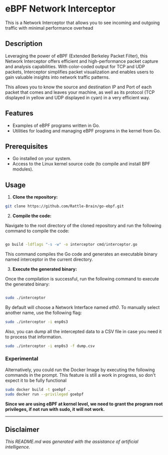 # eBPF Network Interceptor

This is a Network Interceptor that allows you to see incoming and outgoing traffic with minimal performance overhead

## Description

Leveraging the power of eBPF (Extended Berkeley Packet Filter), this Network Interceptor offers efficient and high-performance packet capture and analysis capabilities. With color-coded output for TCP and UDP packets, Interceptor simplifies packet visualization and enables users to gain valuable insights into network traffic patterns.

This allows you to know the source and destination IP and Port of each packet that comes and leaves your machine, as well as its protocol (TCP displayed in yellow and UDP displayed in cyan) in a very efficient way.

## Features

- Examples of eBPF programs written in Go.
- Utilities for loading and managing eBPF programs in the kernel from Go.

## Prerequisites

- Go installed on your system.
- Access to the Linux kernel source code (to compile and install BPF modules).

## Usage

1. **Clone the repository:**

```bash
git clone https://github.com/Rattle-Brain/go-ebpf.git
```

2. **Compile the code:**

Navigate to the root directory of the cloned repository and run the following command to compile the code:

```bash

go build -ldflags "-s -w" -o interceptor cmd/interceptor.go
```

This command compiles the Go code and generates an executable binary named interceptor in the current directory.

3. **Execute the generated binary:**

Once the compilation is successful, run the following command to execute the generated binary:


```bash

sudo ./interceptor
```

By default will choose a Network Interface named *eth0*. To manually select another name, use the following flag:

```bash
sudo ./interceptor -i enp0s3
```

Also, you can dump all the intercepted data to a CSV file in case you need it to process that information.

```bash
sudo ./interceptor -i enp0s3 -f dump.csv
```

### Experimental

Alternatively, you could run the Docker Image by executing the following commands in the prompt. This feature is still a work in progress, so don't expect
it to be fully functional
```bash
sudo docker build -t goebpf .
sudo docker run --privileged goebpf
```

**Since we are using eBPF at kernel level, we need to grant the program root privileges, if not run with sudo, it will not work.**

---
## Disclaimer

*This README.md was generated with the assistance of artificial intelligence.*
